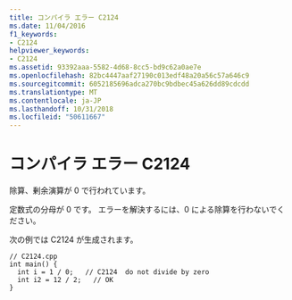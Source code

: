 ```yaml
---
title: コンパイラ エラー C2124
ms.date: 11/04/2016
f1_keywords:
- C2124
helpviewer_keywords:
- C2124
ms.assetid: 93392aaa-5582-4d68-8cc5-bd9c62a0ae7e
ms.openlocfilehash: 82bc4447aaf27190c013edf48a20a56c57a646c9
ms.sourcegitcommit: 6052185696adca270bc9bdbec45a626dd89cdcdd
ms.translationtype: MT
ms.contentlocale: ja-JP
ms.lasthandoff: 10/31/2018
ms.locfileid: "50611667"
---
```

# <a name="compiler-error-c2124"></a>コンパイラ エラー C2124

除算、剰余演算が 0 で行われています。

定数式の分母が 0 です。 エラーを解決するには、0 による除算を行わないでください。

次の例では C2124 が生成されます。

```
// C2124.cpp
int main() {
  int i = 1 / 0;   // C2124  do not divide by zero
  int i2 = 12 / 2;   // OK
}
```